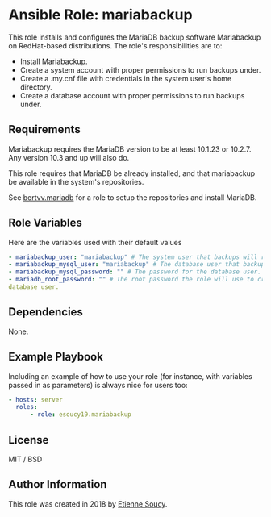 Ansible Role: mariabackup
=========================

This role installs and configures the MariaDB backup software Mariabackup on
RedHat-based distributions. The role's responsibilities are to:

- Install Mariabackup.
- Create a system account with proper permissions to run backups under.
- Create a .my.cnf file with credentials in the system user's home directory.
- Create a database account with proper permissions to run backups under.

Requirements
------------

Mariabackup requires the MariaDB version to be at least 10.1.23 or 10.2.7. Any
version 10.3 and up will also do.

This role requires that MariaDB be already installed, and that mariabackup be
available in the system's repositories.

See [bertvv.mariadb](https://galaxy.ansible.com/bertvv/mariadb) for a role to
setup the repositories and install MariaDB.

Role Variables
--------------

Here are the variables used with their default values

```yaml
- mariabackup_user: "mariabackup" # The system user that backups will run under.
- mariabackup_mysql_user: "mariabackup" # The database user that backups will use.
- mariabackup_mysql_password: "" # The password for the database user.
- mariadb_root_password: "" # The root password the role will use to create the
database user.
```

Dependencies
------------

None.

Example Playbook
----------------

Including an example of how to use your role (for instance, with variables
passed in as parameters) is always nice for users too:

```yaml
- hosts: server
  roles:
      - role: esoucy19.mariabackup
```

License
-------

MIT / BSD

Author Information
------------------

This role was created in 2018 by [Etienne Soucy](https://gitlab.com/esoucy19).
